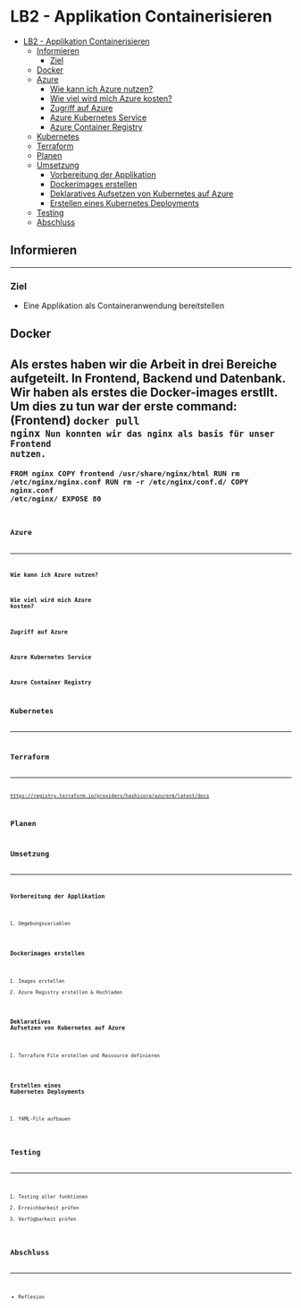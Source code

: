 # LB2 - Applikation Containerisieren

- [LB2 - Applikation Containerisieren](#lb2---applikation-containerisieren)
  - [Informieren](#informieren)
    - [Ziel](#ziel)
  - [Docker](#docker)
  - [Azure](#azure)
    - [Wie kann ich Azure nutzen?](#wie-kann-ich-azure-nutzen)
    - [Wie viel wird mich Azure kosten?](#wie-viel-wird-mich-azure-kosten)
    - [Zugriff auf Azure](#zugriff-auf-azure)
    - [Azure Kubernetes Service](#azure-kubernetes-service)
    - [Azure Container Registry](#azure-container-registry)
  - [Kubernetes](#kubernetes)
  - [Terraform](#terraform)
  - [Planen](#planen)
  - [Umsetzung](#umsetzung)
    - [Vorbereitung der Applikation](#vorbereitung-der-applikation)
    - [Dockerimages erstellen](#dockerimages-erstellen)
    - [Deklaratives Aufsetzen von Kubernetes auf Azure](#deklaratives-aufsetzen-von-kubernetes-auf-azure)
    - [Erstellen eines Kubernetes Deployments](#erstellen-eines-kubernetes-deployments)
  - [Testing](#testing)
  - [Abschluss](#abschluss)

## Informieren

---

### Ziel

- Eine Applikation als Containeranwendung bereitstellen

## Docker
Als erstes haben wir die Arbeit in drei Bereiche aufgeteilt. In Frontend, Backend und Datenbank. 
Wir haben als erstes die Docker-images erstllt. Um dies zu tun war der erste command: (Frontend)
    <code>docker pull nginx<code>
Nun konnten wir das nginx als basis für unser Frontend nutzen.  
<code>FROM nginx
    COPY frontend /usr/share/nginx/html
    RUN rm /etc/nginx/nginx.conf
    RUN rm -r /etc/nginx/conf.d/
    COPY nginx.conf /etc/nginx/
    EXPOSE 80<code/>
---



## Azure

---

### Wie kann ich Azure nutzen?

### Wie viel wird mich Azure kosten?

### Zugriff auf Azure

### Azure Kubernetes Service

### Azure Container Registry

## Kubernetes

---

## Terraform

---

<https://registry.terraform.io/providers/hashicorp/azurerm/latest/docs>

## Planen

## Umsetzung

---

### Vorbereitung der Applikation

1. Umgebungsvariablen

### Dockerimages erstellen

1. Images erstellen
2. Azure Registry erstellen & Hochladen

### Deklaratives Aufsetzen von Kubernetes auf Azure

1. Terraform File erstellen und Ressource definieren

### Erstellen eines Kubernetes Deployments

1. YAML-File aufbauen

## Testing

---

1. Testing aller funktionen
2. Erreichbarkeit prüfen
3. Verfügbarkeit prüfen

## Abschluss

---

- Reflexion
